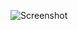 ![Screenshot](https://raw.githubusercontent.com/Cryakl/Ultimate-RAT-Collection/refs/heads/main/EagleMonitorRat/EagleMonitorRAT%203.2.2.0/Screenshot.png)
